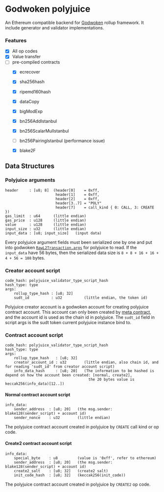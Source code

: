 
# Godwoken polyjuice
An Ethereum compatible backend for [Godwoken](https://github.com/nervosnetwork/godwoken) rollup framework. It include generator and validator implementations.

### Features
- [x] All op codes
- [x] Value transfer
- [ ] pre-compiled contracts
  + [x] ecrecover
  + [x] sha256hash
  + [x] ripemd160hash
  + [x] dataCopy
  + [x] bigModExp
  + [x] bn256AddIstanbul
  + [x] bn256ScalarMulIstanbul
  + [ ] bn256PairingIstanbul (performance issue)
  + [x] blake2F


## Data Structures

### Polyjuice arguments
```
header     : [u8; 8]  (header[0]    = 0xff, 
                       header[1]    = 0xff, 
                       header[2]    = 0xff, 
                       header[3..7] = "POLY"
                       header[7]    = call_kind { 0: CALL, 3: CREATE })
gas_limit  : u64      (little endian)
gas_price  : u128     (little endian)
value      : u128     (little endian)
input_size : u32      (little endian)
input_data : [u8; input_size]   (input data)
```

Every polyjuice argument fields must been serialized one by one and put into godwoken [`RawL2Transaction.args`][rawl2tx-args] for polyjuice to read. If the `input_data` have 56 bytes, then the serialized data size is `8 + 8 + 16 + 16 + 4 + 56 = 108` bytes.


### Creator account script
```
code_hash: polyjuice_validator_type_script_hash
hash_type: type
args:
    rollup_type_hash : [u8; 32]
    sudt_id          : u32          (little endian, the token id)
```

Polyjuice creator account is a godwoken account for creating polyjuice contract account. This account can only been created by [meta contract][meta-contract], and the account id is used as the chain id in polyjuice. The `sudt_id` field in script args is the sudt token current polyjuice instance bind to.

### Contract account script

```
code_hash: polyjuice_validator_type_script_hash
hash_type: type
args:
    rollup_type_hash   : [u8; 32]
    creator_account_id : u32        (little endian, also chain id, and for reading 'sudt_id' from creator account script)
    info_data_hash     : [u8; 20]   (The information to be hashed is depend on how the account been created: [normal, create2], 
                                      the 20 bytes value is keccak256(info_data)[12..])
```

#### Normal contract account script
```
info_data:
    sender_address  : [u8; 20]   (the msg.sender: blake128(sender_script) + account id)
    sender_nonce    : u32        (little endian)
```

The polyjuice contract account created in polyjuice by `CREATE` call kind or op code.

#### Create2 contract account script
```
info_data:
    special_byte    : u8         (value is '0xff', refer to ethereum)
    sender_address  : [u8; 20]   (the msg.sender: blake128(sender_script) + account id)
    create2_salt    : [u8; 32]   (create2 salt)
    init_code_hash  : [u8; 32]   (keccak256(init_code))
```

The polyjuice contract account created in polyjuice by `CREATE2` op code.

[rawl2tx-args]: https://github.com/nervosnetwork/godwoken/blob/26d15dbe42d15ad902593fcc89cf82b1ccc18d66/crates/types/schemas/godwoken.mol#L50
[meta-contract]: https://github.com/nervosnetwork/godwoken-scripts/blob/32f98ac2ce1ab416cb4ffa143ec1f5ba3ddce51f/c/contracts/meta_contract.c
